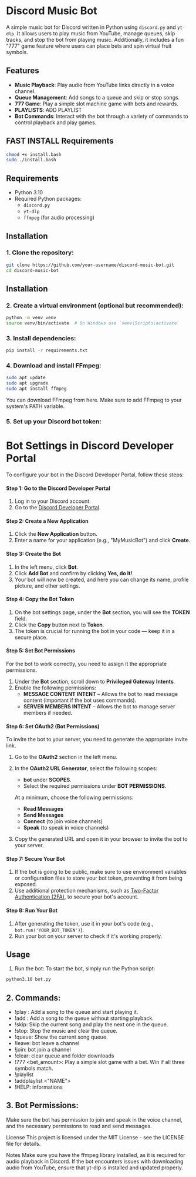 # Discord Music Bot

A simple music bot for Discord written in Python using `discord.py` and `yt-dlp`. It allows users to play music from YouTube, manage queues, skip tracks, and stop the bot from playing music. Additionally, it includes a fun "777" game feature where users can place bets and spin virtual fruit symbols.

## Features

- **Music Playback**: Play audio from YouTube links directly in a voice channel.
- **Queue Management**: Add songs to a queue and skip or stop songs.
- **777 Game**: Play a simple slot machine game with bets and rewards.
- **PLAYLISTS**: ADD PLAYLIST
- **Bot Commands**: Interact with the bot through a variety of commands to control playback and play games.

## FAST INSTALL Requirements
```bash
chmod +x install.bash
sudo ./install.bash
```
## Requirements

- Python 3.10
- Required Python packages:
  - `discord.py`
  - `yt-dlp`
  - `ffmpeg` (for audio processing)

## Installation

### 1. Clone the repository:

```bash
git clone https://github.com/your-username/discord-music-bot.git
cd discord-music-bot
```
## Installation

### 2. Create a virtual environment (optional but recommended):

```bash
python -m venv venv
source venv/bin/activate  # On Windows use `venv\Scripts\activate`
```
### 3. Install dependencies:
```bash
pip install -r requirements.txt
```
### 4. Download and install FFmpeg:
```bash
sudo apt update
sudo apt upgrade
sudo apt install ffmpeg
```
You can download FFmpeg from here. Make sure to add FFmpeg to your system's PATH variable.

### 5. Set up your Discord bot token:
# Bot Settings in Discord Developer Portal

To configure your bot in the Discord Developer Portal, follow these steps:

#### Step 1: Go to the Discord Developer Portal

1. Log in to your Discord account.
2. Go to the [Discord Developer Portal](https://discord.com/developers/applications).

#### Step 2: Create a New Application

1. Click the **New Application** button.
2. Enter a name for your application (e.g., "MyMusicBot") and click **Create**.

#### Step 3: Create the Bot

1. In the left menu, click **Bot**.
2. Click **Add Bot** and confirm by clicking **Yes, do it!**.
3. Your bot will now be created, and here you can change its name, profile picture, and other settings.

#### Step 4: Copy the Bot Token

1. On the bot settings page, under the **Bot** section, you will see the **TOKEN** field.
2. Click the **Copy** button next to **Token**.
3. The token is crucial for running the bot in your code — keep it in a secure place.

#### Step 5: Set Bot Permissions

For the bot to work correctly, you need to assign it the appropriate permissions.

1. Under the **Bot** section, scroll down to **Privileged Gateway Intents**.
2. Enable the following permissions:
   - **MESSAGE CONTENT INTENT** – Allows the bot to read message content (important if the bot uses commands).
   - **SERVER MEMBERS INTENT** – Allows the bot to manage server members if needed.

#### Step 6: Set OAuth2 (Bot Permissions)

To invite the bot to your server, you need to generate the appropriate invite link.

1. Go to the **OAuth2** section in the left menu.
2. In the **OAuth2 URL Generator**, select the following scopes:
   - **bot** under **SCOPES**.
   - Select the required permissions under **BOT PERMISSIONS**.

   At a minimum, choose the following permissions:
   - **Read Messages**
   - **Send Messages**
   - **Connect** (to join voice channels)
   - **Speak** (to speak in voice channels)

3. Copy the generated URL and open it in your browser to invite the bot to your server.

#### Step 7: Secure Your Bot

1. If the bot is going to be public, make sure to use environment variables or configuration files to store your bot token, preventing it from being exposed.
2. Use additional protection mechanisms, such as [Two-Factor Authentication (2FA)](https://discord.com/verify), to secure your bot's account.

#### Step 8: Run Your Bot

1. After generating the token, use it in your bot's code (e.g., `bot.run('YOUR_BOT_TOKEN')`).
2. Run your bot on your server to check if it's working properly.


## Usage
1. Run the bot:
To start the bot, simply run the Python script:

```bash
python3.10 bot.py
```
## 2. Commands:
- !play <YouTube URL>: Add a song to the queue and start playing it.
- !add <YouTube URL>: Add a song to the queue without starting playback.
- !skip: Skip the current song and play the next one in the queue.
- !stop: Stop the music and clear the queue.
- !queue: Show the current song queue.
- !leave: bot leave a channel
- !join: bot join a channel
- !clear: clear queue and folder downloads
- !777 <bet_amount>: Play a simple slot game with a bet. Win if all three symbols match.
- !playlist
- !addplaylist <"NAME"> <YouTube URL>
- !HELP: informations
## 3. Bot Permissions:
Make sure the bot has permission to join and speak in the voice channel, and the necessary permissions to read and send messages.

License
This project is licensed under the MIT License - see the LICENSE file for details.

Notes
Make sure you have the ffmpeg library installed, as it is required for audio playback in Discord.
If the bot encounters issues with downloading audio from YouTube, ensure that yt-dlp is installed and updated properly.

